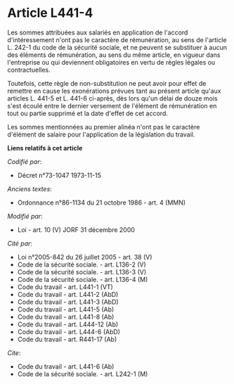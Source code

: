 # Article L441-4

Les sommes attribuées aux salariés en application de l'accord d'intéressement n'ont pas le caractère de rémunération, au sens
de l'article L. 242-1 du code de la sécurité sociale, et ne peuvent se substituer à aucun des éléments de rémunération, au
sens du même article, en vigueur dans l'entreprise ou qui deviennent obligatoires en vertu de règles légales ou
contractuelles.

Toutefois, cette règle de non-substitution ne peut avoir pour effet de remettre en cause les exonérations prévues tant au
présent article qu'aux articles L. 441-5 et L. 441-6 ci-après, dès lors qu'un délai de douze mois s'est écoulé entre le
dernier versement de l'élément de rémunération en tout ou partie supprimé et la date d'effet de cet accord.

Les sommes mentionnées au premier alinéa n'ont pas le caractère d'élément de salaire pour l'application de la législation du
travail.

**Liens relatifs à cet article**

_Codifié par_:

  - Décret n°73-1047 1973-11-15

_Anciens textes_:

  - Ordonnance n°86-1134 du 21 octobre 1986 - art. 4 (MMN)

_Modifié par_:

  - Loi - art. 10 (V) JORF 31 décembre 2000

_Cité par_:

  - Loi n°2005-842 du 26 juillet 2005 - art. 38 (V)
  - Code de la sécurité sociale. - art. L136-2 (V)
  - Code de la sécurité sociale. - art. L136-3 (V)
  - Code de la sécurité sociale. - art. L136-4 (M)
  - Code du travail - art. L441-1 (VT)
  - Code du travail - art. L441-2 (AbD)
  - Code du travail - art. L441-3 (AbD)
  - Code du travail - art. L441-5 (Ab)
  - Code du travail - art. L441-8 (Ab)
  - Code du travail - art. L444-12 (Ab)
  - Code du travail - art. L444-6 (AbD)
  - Code du travail - art. R441-17 (Ab)

_Cite_:

  - Code du travail - art. L441-6 (Ab)
  - Code de la sécurité sociale. - art. L242-1 (M)

